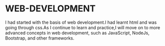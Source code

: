 # WEB-DEVELOPMENT
I had started with the basis of web development.I had learnt html and was going through css.As I continue to learn and practice,I will move on to more advanced concepts  in web development, such as JavaScript, NodeJs, Bootstrap, and other frameworks. 

